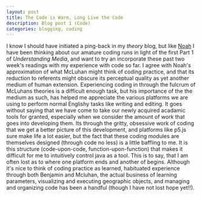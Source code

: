 ```yaml
---
layout: post
title: The Code is Warm, Long Live the Code
description: Blog post 1 (Code)
categories: blogging, coding
---
```

I know I should have initiated a ping-back in my *theory* blog, but like [Noah](http://noahmcmlln.github.io/blog/2016-01-27/understanding-understanding-media.html) I have been thinking about our amature coding runs in light of the first Part 1 of *Understanding Media*, and want to try an incorporate these past two week's readings with my experience with code so far. I agree with Noah's approximation of what McLuhan might think of coding practice, and that its reduction to referents might obscure its perceptual quality as yet another medium of human extension. Experiencing coding in through the fulcrum of McLuhans theories is a difficult enough task, but his importance of the the medium as such, has helped me appreciate the various platforms we are using to perform normal Englishy tasks like writing and editing. It goes without saying that we have come to take our newly acquired acadamic tools for granted, especially when we consider the amount of work that goes into developing them. Its through the gritty, obsessive work of coding that we get a better picture of this development, and platforms like p5.js sure make life a lot easier, but the fact that these coding modules are themselves designed (through code no less) is a little baffling to me. It is this structure (code-upon-code, function-upon-function) that makes it difficult for me to intuitively control java as a tool. This is to say, that I am often lost as to where one platform ends and another of begins.  Although it's nice to think of coding practice as learned, habituated experience through both Benjamin and Mcluhan, the actual business of learning parameters, visualizing and executing geographic objects, and managing and organizing code has been a handful (though I have not lost hope yet!!). 
